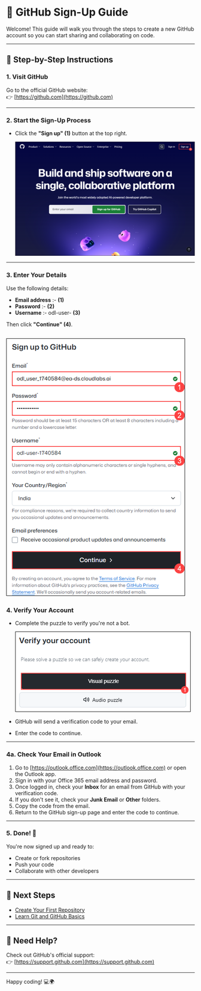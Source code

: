 # 🐙 GitHub Sign-Up Guide

Welcome! This guide will walk you through the steps to create a new GitHub account so you can start sharing and collaborating on code.

---

## 📝 Step-by-Step Instructions

### 1. Visit GitHub

Go to the official GitHub website:  
👉 [https://github.com](https://github.com)

---

### 2. Start the Sign-Up Process

- Click the **"Sign up" (1)** button at the top right.

   ![](./media/git-1.png)
---

### 3. Enter Your Details

Use the following details:

- **Email address** :- <inject key="AzureAdUserEmail"></inject> **(1)**
- **Password** :- <inject key="AzureAdUserPassword"></inject> **(2)**
- **Username** :- odl-user-<inject key="Deployment ID" enableCopy="false"/> **(3)**

Then click **"Continue" (4)**.

   ![](./media/git-2.png)
---

### 4. Verify Your Account

- Complete the puzzle to verify you're not a bot.

   ![](./media/git-3.png)
- GitHub will send a verification code to your email.
- Enter the code to continue.

---

### 4a. Check Your Email in Outlook

1. Go to [https://outlook.office.com](https://outlook.office.com) or open the Outlook app.
2. Sign in with your Office 365 email address and password.
3. Once logged in, check your **Inbox** for an email from GitHub with your verification code.
4. If you don't see it, check your **Junk Email** or **Other** folders.
5. Copy the code from the email.
6. Return to the GitHub sign-up page and enter the code to continue.

---

### 5. Done! 🎉

You're now signed up and ready to:

- Create or fork repositories
- Push your code
- Collaborate with other developers

---

## 🚀 Next Steps

- [Create Your First Repository](https://docs.github.com/en/get-started/quickstart/create-a-repo)
- [Learn Git and GitHub Basics](https://docs.github.com/en/get-started/using-git)

---

## 🙋 Need Help?

Check out GitHub's official support:  
👉 [https://support.github.com](https://support.github.com)

---

Happy coding! 💻🌍
